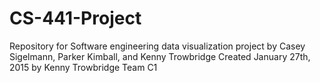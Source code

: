 # CS-441-Project
Repository for Software engineering data visualization project by Casey Sigelmann, Parker Kimball, and Kenny Trowbridge
Created January 27th, 2015 by Kenny Trowbridge
Team C1
